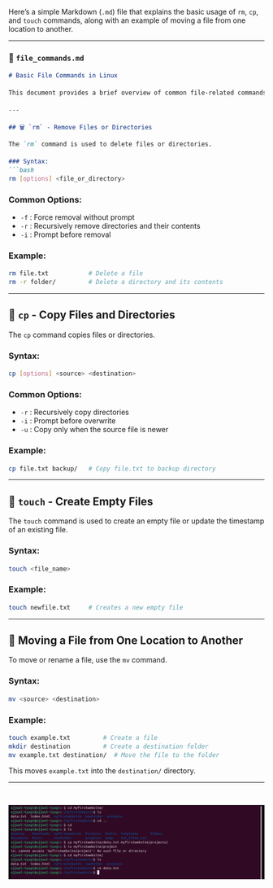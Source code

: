 Here’s a simple Markdown (`.md`) file that explains the basic usage of `rm`, `cp`, and `touch` commands, along with an example of moving a file from one location to another.

---

### 📄 `file_commands.md`

````markdown
# Basic File Commands in Linux

This document provides a brief overview of common file-related commands in Linux: `rm`, `cp`, and `touch`. It also includes an example of moving a file.

---

## 🗑️ `rm` - Remove Files or Directories

The `rm` command is used to delete files or directories.

### Syntax:
```bash
rm [options] <file_or_directory>
````

### Common Options:

* `-f` : Force removal without prompt
* `-r` : Recursively remove directories and their contents
* `-i` : Prompt before removal

### Example:

```bash
rm file.txt           # Delete a file
rm -r folder/         # Delete a directory and its contents
```

---

## 📄 `cp` - Copy Files and Directories

The `cp` command copies files or directories.

### Syntax:

```bash
cp [options] <source> <destination>
```

### Common Options:

* `-r` : Recursively copy directories
* `-i` : Prompt before overwrite
* `-u` : Copy only when the source file is newer

### Example:

```bash
cp file.txt backup/   # Copy file.txt to backup directory
```

---

## 📁 `touch` - Create Empty Files

The `touch` command is used to create an empty file or update the timestamp of an existing file.

### Syntax:

```bash
touch <file_name>
```

### Example:

```bash
touch newfile.txt     # Creates a new empty file
```

---

## 🔄 Moving a File from One Location to Another

To move or rename a file, use the `mv` command.

### Syntax:

```bash
mv <source> <destination>
```

### Example:

```bash
touch example.txt         # Create a file
mkdir destination         # Create a destination folder
mv example.txt destination/  # Move the file to the folder
```

This moves `example.txt` into the `destination/` directory.

---


```


```

![MY TERMINAL WORK](<Screenshot 2025-08-11 194946-1.png>)